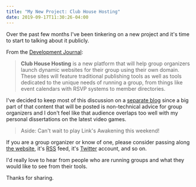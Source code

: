 ```yaml
---
title: "My New Project: Club House Hosting"
date: 2019-09-17T11:30:26-04:00
---
```


Over the past few months I've been tinkering on a new project and it's time to start to talking about it publicly.

From the [Development Journal](https://guildflow.com/):

> **Club House Hosting** is a new platform that will help group organizers launch dynamic websites for their group using their own domain. These sites will feature traditional publishing tools as well as tools dedicated to the unique needs of running a group, from things like event calendars with RSVP systems to member directories.

I've decided to keep most of this discussion on a [separate blog](https://guildflow.com/) since a big part of that content that will be posted is non-technical advice for group organizers and I don't feel like that audience overlaps too well with my personal dissertations on the latest video games.

> Aside: Can't wait to play Link's Awakening this weekend!

If you are a group organizer or know of one, please consider passing along [the website](https://guildflow.com/), it's [RSS](https://guildflow.com/blog/index.xml) feed, it's [Twitter](https://twitter.com/guildflow) account, and so on.

I'd really love to hear from people who are running groups and what they would like to see from their tools.

Thanks for sharing. 